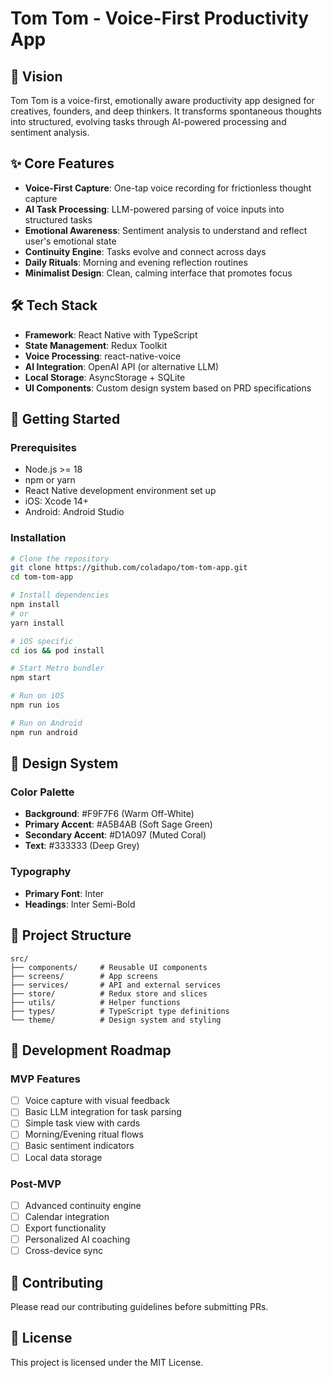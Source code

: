 # Tom Tom - Voice-First Productivity App

## 🎯 Vision
Tom Tom is a voice-first, emotionally aware productivity app designed for creatives, founders, and deep thinkers. It transforms spontaneous thoughts into structured, evolving tasks through AI-powered processing and sentiment analysis.

## ✨ Core Features
- **Voice-First Capture**: One-tap voice recording for frictionless thought capture
- **AI Task Processing**: LLM-powered parsing of voice inputs into structured tasks
- **Emotional Awareness**: Sentiment analysis to understand and reflect user's emotional state
- **Continuity Engine**: Tasks evolve and connect across days
- **Daily Rituals**: Morning and evening reflection routines
- **Minimalist Design**: Clean, calming interface that promotes focus

## 🛠 Tech Stack
- **Framework**: React Native with TypeScript
- **State Management**: Redux Toolkit
- **Voice Processing**: react-native-voice
- **AI Integration**: OpenAI API (or alternative LLM)
- **Local Storage**: AsyncStorage + SQLite
- **UI Components**: Custom design system based on PRD specifications

## 📱 Getting Started

### Prerequisites
- Node.js >= 18
- npm or yarn
- React Native development environment set up
- iOS: Xcode 14+
- Android: Android Studio

### Installation

```bash
# Clone the repository
git clone https://github.com/coladapo/tom-tom-app.git
cd tom-tom-app

# Install dependencies
npm install
# or
yarn install

# iOS specific
cd ios && pod install

# Start Metro bundler
npm start

# Run on iOS
npm run ios

# Run on Android
npm run android
```

## 🎨 Design System

### Color Palette
- **Background**: #F9F7F6 (Warm Off-White)
- **Primary Accent**: #A5B4AB (Soft Sage Green)
- **Secondary Accent**: #D1A097 (Muted Coral)
- **Text**: #333333 (Deep Grey)

### Typography
- **Primary Font**: Inter
- **Headings**: Inter Semi-Bold

## 📂 Project Structure
```
src/
├── components/     # Reusable UI components
├── screens/        # App screens
├── services/       # API and external services
├── store/          # Redux store and slices
├── utils/          # Helper functions
├── types/          # TypeScript type definitions
└── theme/          # Design system and styling
```

## 🚀 Development Roadmap

### MVP Features
- [ ] Voice capture with visual feedback
- [ ] Basic LLM integration for task parsing
- [ ] Simple task view with cards
- [ ] Morning/Evening ritual flows
- [ ] Basic sentiment indicators
- [ ] Local data storage

### Post-MVP
- [ ] Advanced continuity engine
- [ ] Calendar integration
- [ ] Export functionality
- [ ] Personalized AI coaching
- [ ] Cross-device sync

## 🤝 Contributing
Please read our contributing guidelines before submitting PRs.

## 📄 License
This project is licensed under the MIT License.
